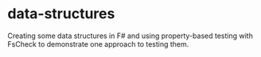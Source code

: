 # data-structures
Creating some data structures in F# and using property-based testing with FsCheck to demonstrate one approach to testing them.
